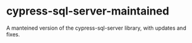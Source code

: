 # cypress-sql-server-maintained
A manteined version of the cypress-sql-server library, with updates and fixes.
